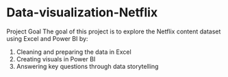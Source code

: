 # Data-visualization-Netflix
Project Goal
The goal of this project is to  explore the Netflix content dataset using Excel and Power BI by:
1. Cleaning and preparing the data in Excel
2. Creating visuals in Power BI
3. Answering key questions through data storytelling
